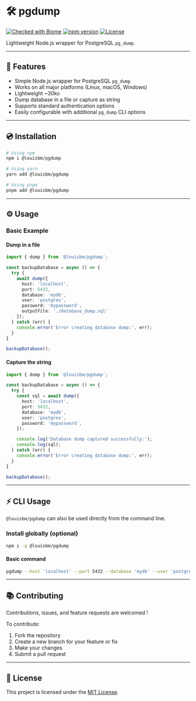 # 🛠️ pgdump

[![Checked with Biome](https://img.shields.io/badge/Checked_with-Biome-60a5fa?style=flat&logo=biome)](https://biomejs.dev)
[![npm version](https://img.shields.io/npm/v/@louisbm/pgdump?style=flat)](https://www.npmjs.com/package/@louisbm/pgdump)
[![License](https://img.shields.io/npm/l/@louisbm/pgdump?style=flat)](LICENSE)

Lightweight Node.js wrapper for PostgreSQL `pg_dump`.

---

## 🚀 Features

- Simple Node.js wrapper for PostgreSQL `pg_dump`
- Works on all major platforms (Linux, macOS, Windows)
- Lightweight ~30ko
- Dump database in a file or capture as string
- Supports standard authentication options
- Easily configurable with additional `pg_dump` CLI options

---

## 💿 Installation

```bash
# Using npm
npm i @louisbm/pgdump

# Using yarn
yarn add @louisbm/pgdump

# Using pnpm
pnpm add @louisbm/pgdump
```

---

## ⚙️ Usage

### Basic Example

#### Dump in a file
```ts
import { dump } from '@louisbm/pgdump';

const backupDatabase = async () => {
  try {
    await dump({
      host: 'localhost',
      port: 5432,
      database: 'mydb',
      user: 'postgres',
      password: 'mypassword',
	  outputFile: './database_dump.sql'
    });
  } catch (err) {
    console.error('Error creating database dump:', err);
  }
}

backupDatabase();
```

#### Capture the string
```ts
import { dump } from '@louisbm/pgdump';

const backupDatabase = async () => {
  try {
    const sql = await dump({
      host: 'localhost',
      port: 5432,
      database: 'mydb',
      user: 'postgres',
      password: 'mypassword',
    });

    console.log('Database dump captured successfully:');
    console.log(sql);
  } catch (err) {
    console.error('Error creating database dump:', err);
  }
}

backupDatabase();
```

---

## ⚡ CLI Usage

`@louisbm/pgdump` can also be used directly from the command line.

### Install globally (optional)

```bash
npm i -g @louisbm/pgdump
```

#### Basic command

```bash
pgdump --host 'localhost' --port 5432 --database 'mydb' --user 'postgres' --password 'mypassword' --file './database_dump.sql'
```

---

## 📚 Contributing

Contributions, issues, and feature requests are welcomed !  

To contribute:

1. Fork the repository 
2. Create a new branch for your feature or fix
3. Make your changes
4. Submit a pull request

---

## 📄 License

This project is licensed under the [MIT License](LICENSE).





